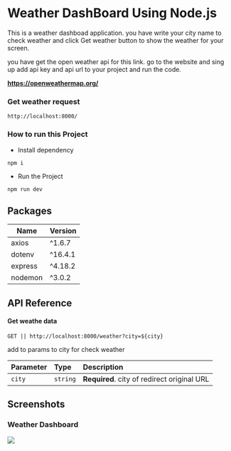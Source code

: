# Weather DashBoard Using Node.js
This is a weather dashboad application. you have write your city name to check weather and click Get weather button to show the weather for your screen.

you have get the open weather api for this link. go to the website and sing up add api key and api url to your project and run the code.

**https://openweathermap.org/**

### Get weather request 
```http://localhost:8000/```

### How to run this Project

- Install dependency

```npm i``` 

- Run the Project

```npm run dev```


## Packages

| Name             | Version                                                                |
| ----------------- | ------------------------------------------------------------------ |
| axios | ^1.6.7 |
| dotenv | ^16.4.1 |
| express | ^4.18.2 |
| nodemon | ^3.0.2 |


## API Reference

#### Get weathe data

``` GET || http://localhost:8000/weather?city=${city} ```

add to params to city for check weather

| Parameter | Type     | Description                       |
| :-------- | :------- | :-------------------------------- |
| `city`| `string` | **Required**. city of redirect original URL |


## Screenshots

### Weather Dashboard

![](https://res.cloudinary.com/dhntmsget/image/upload/v1706905285/Projects/Weather%20dashboard/Screen%20short/weather%20dashboard.png)
